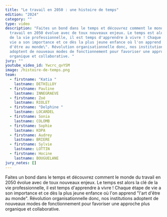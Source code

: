 ```yaml
---
title: "Le travail en 2050 : une histoire de temps"
edition: "2024"
category: ""
type: video
description: "Faites un bond dans le temps et découvrez comment le monde du
  travail en 2050 évolue avec de toux nouveaux enjeux. Le temps est alors la clé
  de la vie professionnelle, il est temps d'apprendre à vivre ! Chaque étape de
  vie a son importance et ce dès la plus jeune enfance où l'on apprend \"l'art
  d'être au monde\". Révolution organisationnelle donc, nos institutions
  adoptent de nouveaux modes de fonctionnement pour favoriser une approche plus
  organique et collaborative. "
jury: ""
youtube_video_id: Ywcrc_qvYSM
image: /histoire-de-temps.png
team:
  - firstname: "Katia "
    lastname: DETHILLOY
  - firstname: Pauline
    lastname: INNEGRAEVE
  - firstname: Zoé
    lastname: RIOLET
  - firstname: "Delphine "
    lastname: LOCARDEL
  - firstname: Sonia
    lastname: COLOMB
  - firstname: Sophie
    lastname: KOPA
  - firstname: Audrey
    lastname: BRIERE
  - firstname: Sylvie
    lastname: LOTTIN
  - firstname: Hocine
    lastname: BOUGUELANE
jury_notes: []
---
```

Faites un bond dans le temps et découvrez comment le monde du travail en 2050 évolue avec de toux nouveaux enjeux. Le temps est alors la clé de la vie professionnelle, il est temps d'apprendre à vivre ! Chaque étape de vie a son importance et ce dès<!--more--> la plus jeune enfance où l'on apprend "l'art d'être au monde". Révolution organisationnelle donc, nos institutions adoptent de nouveaux modes de fonctionnement pour favoriser une approche plus organique et collaborative.
